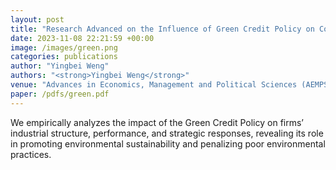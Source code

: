 ```yaml
---
layout: post
title: "Research Advanced on the Influence of Green Credit Policy on Companies: A Case Study of Industrial Structure, Firm Performance, and Response Measures"
date: 2023-11-08 22:21:59 +00:00
image: /images/green.png
categories: publications
author: "Yingbei Weng"
authors: "<strong>Yingbei Weng</strong>"
venue: "Advances in Economics, Management and Political Sciences (AEMPS)"
paper: /pdfs/green.pdf
---
```


We empirically analyzes the impact of the Green Credit Policy on firms’ industrial structure, performance, and strategic responses, revealing its role in promoting environmental sustainability and penalizing poor environmental practices.

